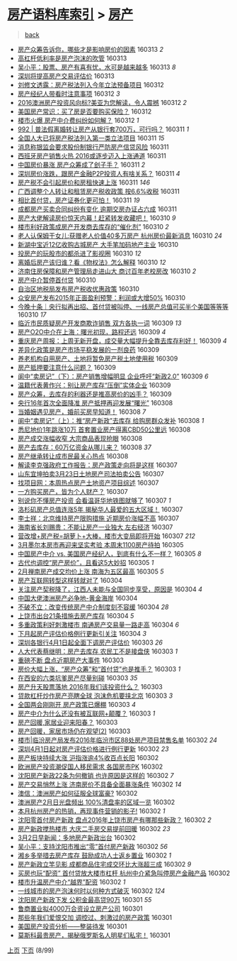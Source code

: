 [房产语料库索引](../../README.md)  > [房产](房产.md)
====
> [back](../README.md)

- [房产众筹告诉你，哪些才是影响房价的因素](http://jkwz.applinzi.com/ittc/6809196587842536453.html#%E6%88%BF%E4%BA%A7%E4%BC%97%E7%AD%B9%E5%91%8A%E8%AF%89%E4%BD%A0%EF%BC%8C%E5%93%AA%E4%BA%9B%E6%89%8D%E6%98%AF%E5%BD%B1%E5%93%8D%E6%88%BF%E4%BB%B7%E7%9A%84%E5%9B%A0%E7%B4%A0) 160313 *2* 
- [高杠杆低利率是房产泡沫的吹管](http://jkwz.applinzi.com/ittc/6809082518397518853.html#%E9%AB%98%E6%9D%A0%E6%9D%86%E4%BD%8E%E5%88%A9%E7%8E%87%E6%98%AF%E6%88%BF%E4%BA%A7%E6%B3%A1%E6%B2%AB%E7%9A%84%E5%90%B9%E7%AE%A1) 160313  
- [吴小平：股票、房产有喜有忧，水可是越来越多](http://jkwz.applinzi.com/ittc/6808982901777499141.html#%E5%90%B4%E5%B0%8F%E5%B9%B3%EF%BC%9A%E8%82%A1%E7%A5%A8%E3%80%81%E6%88%BF%E4%BA%A7%E6%9C%89%E5%96%9C%E6%9C%89%E5%BF%A7%EF%BC%8C%E6%B0%B4%E5%8F%AF%E6%98%AF%E8%B6%8A%E6%9D%A5%E8%B6%8A%E5%A4%9A) 160313 *8* 
- [深圳将提高房产交易评估价](http://jkwz.applinzi.com/ittc/6808901655571465221.html#%E6%B7%B1%E5%9C%B3%E5%B0%86%E6%8F%90%E9%AB%98%E6%88%BF%E4%BA%A7%E4%BA%A4%E6%98%93%E8%AF%84%E4%BC%B0%E4%BB%B7) 160313  
- [刘修文透露：房产税法列入今年立法预备项目](http://jkwz.applinzi.com/ittc/6808736518726239236.html#%E5%88%98%E4%BF%AE%E6%96%87%E9%80%8F%E9%9C%B2%EF%BC%9A%E6%88%BF%E4%BA%A7%E7%A8%8E%E6%B3%95%E5%88%97%E5%85%A5%E4%BB%8A%E5%B9%B4%E7%AB%8B%E6%B3%95%E9%A2%84%E5%A4%87%E9%A1%B9%E7%9B%AE) 160312  
- [房产经纪人带看时注意事项](http://jkwz.applinzi.com/ittc/6808706384275178501.html#%E6%88%BF%E4%BA%A7%E7%BB%8F%E7%BA%AA%E4%BA%BA%E5%B8%A6%E7%9C%8B%E6%97%B6%E6%B3%A8%E6%84%8F%E4%BA%8B%E9%A1%B9) 160312 *3* 
- [2016澳洲房产投资风向标?美亚为您解读，令人震撼](http://jkwz.applinzi.com/ittc/6808663097384371205.html#2016%E6%BE%B3%E6%B4%B2%E6%88%BF%E4%BA%A7%E6%8A%95%E8%B5%84%E9%A3%8E%E5%90%91%E6%A0%87%3F%E7%BE%8E%E4%BA%9A%E4%B8%BA%E6%82%A8%E8%A7%A3%E8%AF%BB%EF%BC%8C%E4%BB%A4%E4%BA%BA%E9%9C%87%E6%92%BC) 160312 *2* 
- [美国房产常识：买了房是否要购买保险？](http://jkwz.applinzi.com/ittc/6808643532931728388.html#%E7%BE%8E%E5%9B%BD%E6%88%BF%E4%BA%A7%E5%B8%B8%E8%AF%86%EF%BC%9A%E4%B9%B0%E4%BA%86%E6%88%BF%E6%98%AF%E5%90%A6%E8%A6%81%E8%B4%AD%E4%B9%B0%E4%BF%9D%E9%99%A9%EF%BC%9F) 160312  
- [楼市火爆 房产中介费纠纷如何解？](http://jkwz.applinzi.com/ittc/6808600722337694724.html#%E6%A5%BC%E5%B8%82%E7%81%AB%E7%88%86+%E6%88%BF%E4%BA%A7%E4%B8%AD%E4%BB%8B%E8%B4%B9%E7%BA%A0%E7%BA%B7%E5%A6%82%E4%BD%95%E8%A7%A3%EF%BC%9F) 160312 *1* 
- [992 | 普法假离婚转让房产从银行套700万，可行吗？](http://jkwz.applinzi.com/ittc/6808438393839027204.html#992+%7C+%E6%99%AE%E6%B3%95%E5%81%87%E7%A6%BB%E5%A9%9A%E8%BD%AC%E8%AE%A9%E6%88%BF%E4%BA%A7%E4%BB%8E%E9%93%B6%E8%A1%8C%E5%A5%97700%E4%B8%87%EF%BC%8C%E5%8F%AF%E8%A1%8C%E5%90%97%EF%BC%9F) 160311 *1* 
- [全国人大已将房产税法列入第一类立法项目](http://jkwz.applinzi.com/ittc/6808389337305580548.html#%E5%85%A8%E5%9B%BD%E4%BA%BA%E5%A4%A7%E5%B7%B2%E5%B0%86%E6%88%BF%E4%BA%A7%E7%A8%8E%E6%B3%95%E5%88%97%E5%85%A5%E7%AC%AC%E4%B8%80%E7%B1%BB%E7%AB%8B%E6%B3%95%E9%A1%B9%E7%9B%AE) 160311 *15* 
- [消息称银监会要求股份制银行严防房产信贷风险](http://jkwz.applinzi.com/ittc/6808379828633863173.html#%E6%B6%88%E6%81%AF%E7%A7%B0%E9%93%B6%E7%9B%91%E4%BC%9A%E8%A6%81%E6%B1%82%E8%82%A1%E4%BB%BD%E5%88%B6%E9%93%B6%E8%A1%8C%E4%B8%A5%E9%98%B2%E6%88%BF%E4%BA%A7%E4%BF%A1%E8%B4%B7%E9%A3%8E%E9%99%A9) 160311  
- [西班牙房产销售火热 2016或逐步迈入上涨通道](http://jkwz.applinzi.com/ittc/6808374610500256773.html#%E8%A5%BF%E7%8F%AD%E7%89%99%E6%88%BF%E4%BA%A7%E9%94%80%E5%94%AE%E7%81%AB%E7%83%AD+2016%E6%88%96%E9%80%90%E6%AD%A5%E8%BF%88%E5%85%A5%E4%B8%8A%E6%B6%A8%E9%80%9A%E9%81%93) 160311  
- [中国房价暴涨 房产众筹成了刽子手？](http://jkwz.applinzi.com/ittc/6808362341401887749.html#%E4%B8%AD%E5%9B%BD%E6%88%BF%E4%BB%B7%E6%9A%B4%E6%B6%A8+%E6%88%BF%E4%BA%A7%E4%BC%97%E7%AD%B9%E6%88%90%E4%BA%86%E5%88%BD%E5%AD%90%E6%89%8B%EF%BC%9F) 160311 *2* 
- [深圳房价涨跌，跟房产金融P2P投资人有啥关系？](http://jkwz.applinzi.com/ittc/6808340760919278596.html#%E6%B7%B1%E5%9C%B3%E6%88%BF%E4%BB%B7%E6%B6%A8%E8%B7%8C%EF%BC%8C%E8%B7%9F%E6%88%BF%E4%BA%A7%E9%87%91%E8%9E%8DP2P%E6%8A%95%E8%B5%84%E4%BA%BA%E6%9C%89%E5%95%A5%E5%85%B3%E7%B3%BB%EF%BC%9F) 160311 *4* 
- [房产税不会引起房价和房租快速上涨](http://jkwz.applinzi.com/ittc/6808276824517772293.html#%E6%88%BF%E4%BA%A7%E7%A8%8E%E4%B8%8D%E4%BC%9A%E5%BC%95%E8%B5%B7%E6%88%BF%E4%BB%B7%E5%92%8C%E6%88%BF%E7%A7%9F%E5%BF%AB%E9%80%9F%E4%B8%8A%E6%B6%A8) 160311 *146* 
- [广西调整个人转让和租赁房产税收政策 按6.6%收税](http://jkwz.applinzi.com/ittc/6808285006686323716.html#%E5%B9%BF%E8%A5%BF%E8%B0%83%E6%95%B4%E4%B8%AA%E4%BA%BA%E8%BD%AC%E8%AE%A9%E5%92%8C%E7%A7%9F%E8%B5%81%E6%88%BF%E4%BA%A7%E7%A8%8E%E6%94%B6%E6%94%BF%E7%AD%96+%E6%8C%896.6%25%E6%94%B6%E7%A8%8E) 160311  
- [相比首付贷，房产证券化更可怕！](http://jkwz.applinzi.com/ittc/6808273988341990405.html#%E7%9B%B8%E6%AF%94%E9%A6%96%E4%BB%98%E8%B4%B7%EF%BC%8C%E6%88%BF%E4%BA%A7%E8%AF%81%E5%88%B8%E5%8C%96%E6%9B%B4%E5%8F%AF%E6%80%95%EF%BC%81) 160311 *19* 
- [成都房产买卖合同纠纷有变化 逾期交房办证占六成](http://jkwz.applinzi.com/ittc/6808205243183531013.html#%E6%88%90%E9%83%BD%E6%88%BF%E4%BA%A7%E4%B9%B0%E5%8D%96%E5%90%88%E5%90%8C%E7%BA%A0%E7%BA%B7%E6%9C%89%E5%8F%98%E5%8C%96+%E9%80%BE%E6%9C%9F%E4%BA%A4%E6%88%BF%E5%8A%9E%E8%AF%81%E5%8D%A0%E5%85%AD%E6%88%90) 160311  
- [房产大佬解读房价惊天内幕！赶紧转发收藏吧！](http://jkwz.applinzi.com/ittc/6808093479062209541.html#%E6%88%BF%E4%BA%A7%E5%A4%A7%E4%BD%AC%E8%A7%A3%E8%AF%BB%E6%88%BF%E4%BB%B7%E6%83%8A%E5%A4%A9%E5%86%85%E5%B9%95%EF%BC%81%E8%B5%B6%E7%B4%A7%E8%BD%AC%E5%8F%91%E6%94%B6%E8%97%8F%E5%90%A7%EF%BC%81) 160310 *9* 
- [楼市利好政策成房产开发商去库存的“催化剂”](http://jkwz.applinzi.com/ittc/6808044507488584708.html#%E6%A5%BC%E5%B8%82%E5%88%A9%E5%A5%BD%E6%94%BF%E7%AD%96%E6%88%90%E6%88%BF%E4%BA%A7%E5%BC%80%E5%8F%91%E5%95%86%E5%8E%BB%E5%BA%93%E5%AD%98%E7%9A%84%E2%80%9C%E5%82%AC%E5%8C%96%E5%89%82%E2%80%9D) 160310 *2* 
- [老人认保姆干女儿:获赠老人价值40多万房产 杭州房价最新消息](http://jkwz.applinzi.com/ittc/6807980310528525316.html#%E8%80%81%E4%BA%BA%E8%AE%A4%E4%BF%9D%E5%A7%86%E5%B9%B2%E5%A5%B3%E5%84%BF%3A%E8%8E%B7%E8%B5%A0%E8%80%81%E4%BA%BA%E4%BB%B7%E5%80%BC40%E5%A4%9A%E4%B8%87%E6%88%BF%E4%BA%A7+%E6%9D%AD%E5%B7%9E%E6%88%BF%E4%BB%B7%E6%9C%80%E6%96%B0%E6%B6%88%E6%81%AF) 160310 *24* 
- [新湖中宝近12亿收购古城房产 大手笔加码地产主业](http://jkwz.applinzi.com/ittc/6807984864116605957.html#%E6%96%B0%E6%B9%96%E4%B8%AD%E5%AE%9D%E8%BF%9112%E4%BA%BF%E6%94%B6%E8%B4%AD%E5%8F%A4%E5%9F%8E%E6%88%BF%E4%BA%A7+%E5%A4%A7%E6%89%8B%E7%AC%94%E5%8A%A0%E7%A0%81%E5%9C%B0%E4%BA%A7%E4%B8%BB%E4%B8%9A) 160310  
- [投房产的玩股市的都杀进了影视圈](http://jkwz.applinzi.com/ittc/6807984781740475396.html#%E6%8A%95%E6%88%BF%E4%BA%A7%E7%9A%84%E7%8E%A9%E8%82%A1%E5%B8%82%E7%9A%84%E9%83%BD%E6%9D%80%E8%BF%9B%E4%BA%86%E5%BD%B1%E8%A7%86%E5%9C%88) 160310 *12* 
- [离婚后房产该归谁？看《物权法》怎么解释](http://jkwz.applinzi.com/ittc/6807941885096100868.html#%E7%A6%BB%E5%A9%9A%E5%90%8E%E6%88%BF%E4%BA%A7%E8%AF%A5%E5%BD%92%E8%B0%81%EF%BC%9F%E7%9C%8B%E3%80%8A%E7%89%A9%E6%9D%83%E6%B3%95%E3%80%8B%E6%80%8E%E4%B9%88%E8%A7%A3%E9%87%8A) 160310 *12* 
- [济南住房保障和房产管理局走进山大 商讨百年老校房改](http://jkwz.applinzi.com/ittc/6807930073202033668.html#%E6%B5%8E%E5%8D%97%E4%BD%8F%E6%88%BF%E4%BF%9D%E9%9A%9C%E5%92%8C%E6%88%BF%E4%BA%A7%E7%AE%A1%E7%90%86%E5%B1%80%E8%B5%B0%E8%BF%9B%E5%B1%B1%E5%A4%A7+%E5%95%86%E8%AE%A8%E7%99%BE%E5%B9%B4%E8%80%81%E6%A0%A1%E6%88%BF%E6%94%B9) 160310 *2* 
- [房产中介暂停首付贷](http://jkwz.applinzi.com/ittc/6807901129010578437.html#%E6%88%BF%E4%BA%A7%E4%B8%AD%E4%BB%8B%E6%9A%82%E5%81%9C%E9%A6%96%E4%BB%98%E8%B4%B7) 160310  
- [自治区地税局发布房产税收优惠政策](http://jkwz.applinzi.com/ittc/6807873217884587012.html#%E8%87%AA%E6%B2%BB%E5%8C%BA%E5%9C%B0%E7%A8%8E%E5%B1%80%E5%8F%91%E5%B8%83%E6%88%BF%E4%BA%A7%E7%A8%8E%E6%94%B6%E4%BC%98%E6%83%A0%E6%94%BF%E7%AD%96) 160310  
- [众安房产发布2015年正面盈利预警：利润或大增50%](http://jkwz.applinzi.com/ittc/6807844845682951173.html#%E4%BC%97%E5%AE%89%E6%88%BF%E4%BA%A7%E5%8F%91%E5%B8%832015%E5%B9%B4%E6%AD%A3%E9%9D%A2%E7%9B%88%E5%88%A9%E9%A2%84%E8%AD%A6%EF%BC%9A%E5%88%A9%E6%B6%A6%E6%88%96%E5%A4%A7%E5%A2%9E50%25) 160310  
- [今晚十条｜央行拟再出招、首付贷被叫停、一线房产总值可买半个美国等等等](http://jkwz.applinzi.com/ittc/6807738214752191493.html#%E4%BB%8A%E6%99%9A%E5%8D%81%E6%9D%A1%EF%BD%9C%E5%A4%AE%E8%A1%8C%E6%8B%9F%E5%86%8D%E5%87%BA%E6%8B%9B%E3%80%81%E9%A6%96%E4%BB%98%E8%B4%B7%E8%A2%AB%E5%8F%AB%E5%81%9C%E3%80%81%E4%B8%80%E7%BA%BF%E6%88%BF%E4%BA%A7%E6%80%BB%E5%80%BC%E5%8F%AF%E4%B9%B0%E5%8D%8A%E4%B8%AA%E7%BE%8E%E5%9B%BD%E7%AD%89%E7%AD%89%E7%AD%89) 160310 *17* 
- [临沂市民质疑房产开发商欺诈销售 双方各执一词](http://jkwz.applinzi.com/ittc/6807631242665133061.html#%E4%B8%B4%E6%B2%82%E5%B8%82%E6%B0%91%E8%B4%A8%E7%96%91%E6%88%BF%E4%BA%A7%E5%BC%80%E5%8F%91%E5%95%86%E6%AC%BA%E8%AF%88%E9%94%80%E5%94%AE+%E5%8F%8C%E6%96%B9%E5%90%84%E6%89%A7%E4%B8%80%E8%AF%8D) 160309 *13* 
- [房产O2O中介在上海：曙光初现，路程还远](http://jkwz.applinzi.com/ittc/6807605569032553477.html#%E6%88%BF%E4%BA%A7O2O%E4%B8%AD%E4%BB%8B%E5%9C%A8%E4%B8%8A%E6%B5%B7%EF%BC%9A%E6%9B%99%E5%85%89%E5%88%9D%E7%8E%B0%EF%BC%8C%E8%B7%AF%E7%A8%8B%E8%BF%98%E8%BF%9C) 160309 *4* 
- [重庆房产周报：上周无新开盘，成交量大幅提升全靠去库存利好！](http://jkwz.applinzi.com/ittc/6807559378894849028.html#%E9%87%8D%E5%BA%86%E6%88%BF%E4%BA%A7%E5%91%A8%E6%8A%A5%EF%BC%9A%E4%B8%8A%E5%91%A8%E6%97%A0%E6%96%B0%E5%BC%80%E7%9B%98%EF%BC%8C%E6%88%90%E4%BA%A4%E9%87%8F%E5%A4%A7%E5%B9%85%E6%8F%90%E5%8D%87%E5%85%A8%E9%9D%A0%E5%8E%BB%E5%BA%93%E5%AD%98%E5%88%A9%E5%A5%BD%EF%BC%81) 160309 *4* 
- [差异化政策是房产市场平稳发展的一剂良药](http://jkwz.applinzi.com/ittc/6807540836199826436.html#%E5%B7%AE%E5%BC%82%E5%8C%96%E6%94%BF%E7%AD%96%E6%98%AF%E6%88%BF%E4%BA%A7%E5%B8%82%E5%9C%BA%E5%B9%B3%E7%A8%B3%E5%8F%91%E5%B1%95%E7%9A%84%E4%B8%80%E5%89%82%E8%89%AF%E8%8D%AF) 160309  
- [养老机构自用房产、土地将暂免房产税土地使用税](http://jkwz.applinzi.com/ittc/6807522679888282628.html#%E5%85%BB%E8%80%81%E6%9C%BA%E6%9E%84%E8%87%AA%E7%94%A8%E6%88%BF%E4%BA%A7%E3%80%81%E5%9C%9F%E5%9C%B0%E5%B0%86%E6%9A%82%E5%85%8D%E6%88%BF%E4%BA%A7%E7%A8%8E%E5%9C%9F%E5%9C%B0%E4%BD%BF%E7%94%A8%E7%A8%8E) 160309  
- [房产抵押要注意什么问题？](http://jkwz.applinzi.com/ittc/6807501969845388293.html#%E6%88%BF%E4%BA%A7%E6%8A%B5%E6%8A%BC%E8%A6%81%E6%B3%A8%E6%84%8F%E4%BB%80%E4%B9%88%E9%97%AE%E9%A2%98%EF%BC%9F) 160309  
- [阆中“卖房记”（下）：房产销售增幅明显 企业呼吁“新政2.0”](http://jkwz.applinzi.com/ittc/6807484927771673605.html#%E9%98%86%E4%B8%AD%E2%80%9C%E5%8D%96%E6%88%BF%E8%AE%B0%E2%80%9D%EF%BC%88%E4%B8%8B%EF%BC%89%EF%BC%9A%E6%88%BF%E4%BA%A7%E9%94%80%E5%94%AE%E5%A2%9E%E5%B9%85%E6%98%8E%E6%98%BE+%E4%BC%81%E4%B8%9A%E5%91%BC%E5%90%81%E2%80%9C%E6%96%B0%E6%94%BF2.0%E2%80%9D) 160309 *6* 
- [温籍代表黄作兴：别让房产库存“压倒”实体企业](http://jkwz.applinzi.com/ittc/6807477284990616581.html#%E6%B8%A9%E7%B1%8D%E4%BB%A3%E8%A1%A8%E9%BB%84%E4%BD%9C%E5%85%B4%EF%BC%9A%E5%88%AB%E8%AE%A9%E6%88%BF%E4%BA%A7%E5%BA%93%E5%AD%98%E2%80%9C%E5%8E%8B%E5%80%92%E2%80%9D%E5%AE%9E%E4%BD%93%E4%BC%81%E4%B8%9A) 160309  
- [房产众筹，去库存的利器还是推高房价的凶手？](http://jkwz.applinzi.com/ittc/6807455598954152964.html#%E6%88%BF%E4%BA%A7%E4%BC%97%E7%AD%B9%EF%BC%8C%E5%8E%BB%E5%BA%93%E5%AD%98%E7%9A%84%E5%88%A9%E5%99%A8%E8%BF%98%E6%98%AF%E6%8E%A8%E9%AB%98%E6%88%BF%E4%BB%B7%E7%9A%84%E5%87%B6%E6%89%8B%EF%BC%9F) 160309  
- [央行16年首次全面降准 房产抵押再迎发展“曙光”](http://jkwz.applinzi.com/ittc/6807228324090741765.html#%E5%A4%AE%E8%A1%8C16%E5%B9%B4%E9%A6%96%E6%AC%A1%E5%85%A8%E9%9D%A2%E9%99%8D%E5%87%86+%E6%88%BF%E4%BA%A7%E6%8A%B5%E6%8A%BC%E5%86%8D%E8%BF%8E%E5%8F%91%E5%B1%95%E2%80%9C%E6%9B%99%E5%85%89%E2%80%9D) 160308  
- [当婚姻遇见房产，婚前买房早知道！](http://jkwz.applinzi.com/ittc/6807214371860120581.html#%E5%BD%93%E5%A9%9A%E5%A7%BB%E9%81%87%E8%A7%81%E6%88%BF%E4%BA%A7%EF%BC%8C%E5%A9%9A%E5%89%8D%E4%B9%B0%E6%88%BF%E6%97%A9%E7%9F%A5%E9%81%93%EF%BC%81) 160308 *7* 
- [阆中“卖房记”（上）：推“房产新政”去库存 给购房群众发补](http://jkwz.applinzi.com/ittc/6807216701124903941.html#%E9%98%86%E4%B8%AD%E2%80%9C%E5%8D%96%E6%88%BF%E8%AE%B0%E2%80%9D%EF%BC%88%E4%B8%8A%EF%BC%89%EF%BC%9A%E6%8E%A8%E2%80%9C%E6%88%BF%E4%BA%A7%E6%96%B0%E6%94%BF%E2%80%9D%E5%8E%BB%E5%BA%93%E5%AD%98+%E7%BB%99%E8%B4%AD%E6%88%BF%E7%BE%A4%E4%BC%97%E5%8F%91%E8%A1%A5) 160308 *1* 
- [悉尼地价1年跳涨10万 首套置业房产得离CBD50公里远](http://jkwz.applinzi.com/ittc/6807195291614708741.html#%E6%82%89%E5%B0%BC%E5%9C%B0%E4%BB%B71%E5%B9%B4%E8%B7%B3%E6%B6%A810%E4%B8%87+%E9%A6%96%E5%A5%97%E7%BD%AE%E4%B8%9A%E6%88%BF%E4%BA%A7%E5%BE%97%E7%A6%BBCBD50%E5%85%AC%E9%87%8C%E8%BF%9C) 160308  
- [房产成交涨幅收窄 大宗商品表现抢眼](http://jkwz.applinzi.com/ittc/6807141487099773956.html#%E6%88%BF%E4%BA%A7%E6%88%90%E4%BA%A4%E6%B6%A8%E5%B9%85%E6%94%B6%E7%AA%84+%E5%A4%A7%E5%AE%97%E5%95%86%E5%93%81%E8%A1%A8%E7%8E%B0%E6%8A%A2%E7%9C%BC) 160308  
- [房产去库存：60万亿资金从哪儿来？](http://jkwz.applinzi.com/ittc/6807117168172860421.html#%E6%88%BF%E4%BA%A7%E5%8E%BB%E5%BA%93%E5%AD%98%EF%BC%9A60%E4%B8%87%E4%BA%BF%E8%B5%84%E9%87%91%E4%BB%8E%E5%93%AA%E5%84%BF%E6%9D%A5%EF%BC%9F) 160308 *37* 
- [房产继承转让成市民最关心热点](http://jkwz.applinzi.com/ittc/6807113912411489285.html#%E6%88%BF%E4%BA%A7%E7%BB%A7%E6%89%BF%E8%BD%AC%E8%AE%A9%E6%88%90%E5%B8%82%E6%B0%91%E6%9C%80%E5%85%B3%E5%BF%83%E7%83%AD%E7%82%B9) 160308  
- [解读李克强政府工作报告：房产政策走向将是这样](http://jkwz.applinzi.com/ittc/6806897346893841412.html#%E8%A7%A3%E8%AF%BB%E6%9D%8E%E5%85%8B%E5%BC%BA%E6%94%BF%E5%BA%9C%E5%B7%A5%E4%BD%9C%E6%8A%A5%E5%91%8A%EF%BC%9A%E6%88%BF%E4%BA%A7%E6%94%BF%E7%AD%96%E8%B5%B0%E5%90%91%E5%B0%86%E6%98%AF%E8%BF%99%E6%A0%B7) 160307  
- [山东宜坤拍卖3月23日土地房产司法拍卖公告](http://jkwz.applinzi.com/ittc/6806873684404864004.html#%E5%B1%B1%E4%B8%9C%E5%AE%9C%E5%9D%A4%E6%8B%8D%E5%8D%963%E6%9C%8823%E6%97%A5%E5%9C%9F%E5%9C%B0%E6%88%BF%E4%BA%A7%E5%8F%B8%E6%B3%95%E6%8B%8D%E5%8D%96%E5%85%AC%E5%91%8A) 160307  
- [找项目网：本周热点房产土地资产项目综述](http://jkwz.applinzi.com/ittc/6806864911619589124.html#%E6%89%BE%E9%A1%B9%E7%9B%AE%E7%BD%91%EF%BC%9A%E6%9C%AC%E5%91%A8%E7%83%AD%E7%82%B9%E6%88%BF%E4%BA%A7%E5%9C%9F%E5%9C%B0%E8%B5%84%E4%BA%A7%E9%A1%B9%E7%9B%AE%E7%BB%BC%E8%BF%B0) 160307  
- [一方购买房产，皆为个人财产？](http://jkwz.applinzi.com/ittc/6806852231492011012.html#%E4%B8%80%E6%96%B9%E8%B4%AD%E4%B9%B0%E6%88%BF%E4%BA%A7%EF%BC%8C%E7%9A%86%E4%B8%BA%E4%B8%AA%E4%BA%BA%E8%B4%A2%E4%BA%A7%EF%BC%9F) 160307  
- [别说你不懂房产投资 会看温哥华地铁图就够了](http://jkwz.applinzi.com/ittc/6806824254670636036.html#%E5%88%AB%E8%AF%B4%E4%BD%A0%E4%B8%8D%E6%87%82%E6%88%BF%E4%BA%A7%E6%8A%95%E8%B5%84+%E4%BC%9A%E7%9C%8B%E6%B8%A9%E5%93%A5%E5%8D%8E%E5%9C%B0%E9%93%81%E5%9B%BE%E5%B0%B1%E5%A4%9F%E4%BA%86) 160307 *1* 
- [洛杉矶房产总值连涨5年  揭秘华人最爱的五大区域！](http://jkwz.applinzi.com/ittc/6806839597308838917.html#%E6%B4%9B%E6%9D%89%E7%9F%B6%E6%88%BF%E4%BA%A7%E6%80%BB%E5%80%BC%E8%BF%9E%E6%B6%A85%E5%B9%B4++%E6%8F%AD%E7%A7%98%E5%8D%8E%E4%BA%BA%E6%9C%80%E7%88%B1%E7%9A%84%E4%BA%94%E5%A4%A7%E5%8C%BA%E5%9F%9F%EF%BC%81) 160307  
- [李士祥：北京维持房产限购措施 近期房价涨幅不高](http://jkwz.applinzi.com/ittc/6806818161219339268.html#%E6%9D%8E%E5%A3%AB%E7%A5%A5%EF%BC%9A%E5%8C%97%E4%BA%AC%E7%BB%B4%E6%8C%81%E6%88%BF%E4%BA%A7%E9%99%90%E8%B4%AD%E6%8E%AA%E6%96%BD+%E8%BF%91%E6%9C%9F%E6%88%BF%E4%BB%B7%E6%B6%A8%E5%B9%85%E4%B8%8D%E9%AB%98) 160307  
- [海南省长刘赐贵：不能让房产一业独大 左右经济](http://jkwz.applinzi.com/ittc/6806765603889087493.html#%E6%B5%B7%E5%8D%97%E7%9C%81%E9%95%BF%E5%88%98%E8%B5%90%E8%B4%B5%EF%BC%9A%E4%B8%8D%E8%83%BD%E8%AE%A9%E6%88%BF%E4%BA%A7%E4%B8%80%E4%B8%9A%E7%8B%AC%E5%A4%A7+%E5%B7%A6%E5%8F%B3%E7%BB%8F%E6%B5%8E) 160307  
- [营改增+房产税=胡萝卜+大棒，楼市大变局即将开始](http://jkwz.applinzi.com/ittc/6806756327778944004.html#%E8%90%A5%E6%94%B9%E5%A2%9E%2B%E6%88%BF%E4%BA%A7%E7%A8%8E%3D%E8%83%A1%E8%90%9D%E5%8D%9C%2B%E5%A4%A7%E6%A3%92%EF%BC%8C%E6%A5%BC%E5%B8%82%E5%A4%A7%E5%8F%98%E5%B1%80%E5%8D%B3%E5%B0%86%E5%BC%80%E5%A7%8B) 160307 *212* 
- [3月墨尔本房市再迎来坚实考验 本周末1100房产待拍](http://jkwz.applinzi.com/ittc/6806091068726576132.html#3%E6%9C%88%E5%A2%A8%E5%B0%94%E6%9C%AC%E6%88%BF%E5%B8%82%E5%86%8D%E8%BF%8E%E6%9D%A5%E5%9D%9A%E5%AE%9E%E8%80%83%E9%AA%8C+%E6%9C%AC%E5%91%A8%E6%9C%AB1100%E6%88%BF%E4%BA%A7%E5%BE%85%E6%8B%8D) 160305  
- [中国房产中介 vs. 美国房产经纪人，到底有什么不一样？](http://jkwz.applinzi.com/ittc/6806077807989883908.html#%E4%B8%AD%E5%9B%BD%E6%88%BF%E4%BA%A7%E4%B8%AD%E4%BB%8B+vs.+%E7%BE%8E%E5%9B%BD%E6%88%BF%E4%BA%A7%E7%BB%8F%E7%BA%AA%E4%BA%BA%EF%BC%8C%E5%88%B0%E5%BA%95%E6%9C%89%E4%BB%80%E4%B9%88%E4%B8%8D%E4%B8%80%E6%A0%B7%EF%BC%9F) 160305 *8* 
- [古代也调控“房产房价”，且看这5大妙招](http://jkwz.applinzi.com/ittc/6806051333865997316.html#%E5%8F%A4%E4%BB%A3%E4%B9%9F%E8%B0%83%E6%8E%A7%E2%80%9C%E6%88%BF%E4%BA%A7%E6%88%BF%E4%BB%B7%E2%80%9D%EF%BC%8C%E4%B8%94%E7%9C%8B%E8%BF%995%E5%A4%A7%E5%A6%99%E6%8B%9B) 160305 *1* 
- [2月禅南房产成交均价上涨 南海为五区最高](http://jkwz.applinzi.com/ittc/6806032995743958020.html#2%E6%9C%88%E7%A6%85%E5%8D%97%E6%88%BF%E4%BA%A7%E6%88%90%E4%BA%A4%E5%9D%87%E4%BB%B7%E4%B8%8A%E6%B6%A8+%E5%8D%97%E6%B5%B7%E4%B8%BA%E4%BA%94%E5%8C%BA%E6%9C%80%E9%AB%98) 160305 *5* 
- [房产互联网转型这样转就对了](http://jkwz.applinzi.com/ittc/6805786190129136644.html#%E6%88%BF%E4%BA%A7%E4%BA%92%E8%81%94%E7%BD%91%E8%BD%AC%E5%9E%8B%E8%BF%99%E6%A0%B7%E8%BD%AC%E5%B0%B1%E5%AF%B9%E4%BA%86) 160304  
- [关注房产契税降了，江西人未能与全国同步享受，原因是](http://jkwz.applinzi.com/ittc/6805781885854680068.html#%E5%85%B3%E6%B3%A8%E6%88%BF%E4%BA%A7%E5%A5%91%E7%A8%8E%E9%99%8D%E4%BA%86%EF%BC%8C%E6%B1%9F%E8%A5%BF%E4%BA%BA%E6%9C%AA%E8%83%BD%E4%B8%8E%E5%85%A8%E5%9B%BD%E5%90%8C%E6%AD%A5%E4%BA%AB%E5%8F%97%EF%BC%8C%E5%8E%9F%E5%9B%A0%E6%98%AF) 160304 *4* 
- [中国大佬澳洲房产必争地-黄金海岸](http://jkwz.applinzi.com/ittc/6805767204444308485.html#%E4%B8%AD%E5%9B%BD%E5%A4%A7%E4%BD%AC%E6%BE%B3%E6%B4%B2%E6%88%BF%E4%BA%A7%E5%BF%85%E4%BA%89%E5%9C%B0-%E9%BB%84%E9%87%91%E6%B5%B7%E5%B2%B8) 160304  
- [不破不立：改变传统房产中介制度刻不容缓](http://jkwz.applinzi.com/ittc/6805736891731149829.html#%E4%B8%8D%E7%A0%B4%E4%B8%8D%E7%AB%8B%EF%BC%9A%E6%94%B9%E5%8F%98%E4%BC%A0%E7%BB%9F%E6%88%BF%E4%BA%A7%E4%B8%AD%E4%BB%8B%E5%88%B6%E5%BA%A6%E5%88%BB%E4%B8%8D%E5%AE%B9%E7%BC%93) 160304 *28* 
- [上饶市出台21条措施去房产库存](http://jkwz.applinzi.com/ittc/6805697496420467717.html#%E4%B8%8A%E9%A5%B6%E5%B8%82%E5%87%BA%E5%8F%B021%E6%9D%A1%E6%8E%AA%E6%96%BD%E5%8E%BB%E6%88%BF%E4%BA%A7%E5%BA%93%E5%AD%98) 160304 *5* 
- [多重政策利好刺激楼市 南通房产交易量一路走高](http://jkwz.applinzi.com/ittc/6805665987902833669.html#%E5%A4%9A%E9%87%8D%E6%94%BF%E7%AD%96%E5%88%A9%E5%A5%BD%E5%88%BA%E6%BF%80%E6%A5%BC%E5%B8%82+%E5%8D%97%E9%80%9A%E6%88%BF%E4%BA%A7%E4%BA%A4%E6%98%93%E9%87%8F%E4%B8%80%E8%B7%AF%E8%B5%B0%E9%AB%98) 160304 *6* 
- [下月起房产评估价格例行更新引关注](http://jkwz.applinzi.com/ittc/6805594711867786245.html#%E4%B8%8B%E6%9C%88%E8%B5%B7%E6%88%BF%E4%BA%A7%E8%AF%84%E4%BC%B0%E4%BB%B7%E6%A0%BC%E4%BE%8B%E8%A1%8C%E6%9B%B4%E6%96%B0%E5%BC%95%E5%85%B3%E6%B3%A8) 160304 *3* 
- [深圳各银行4月1日起全面下调房产评估价](http://jkwz.applinzi.com/ittc/6805424246851372036.html#%E6%B7%B1%E5%9C%B3%E5%90%84%E9%93%B6%E8%A1%8C4%E6%9C%881%E6%97%A5%E8%B5%B7%E5%85%A8%E9%9D%A2%E4%B8%8B%E8%B0%83%E6%88%BF%E4%BA%A7%E8%AF%84%E4%BC%B0%E4%BB%B7) 160303 *26* 
- [人大代表蔡继明：房产去库存 农民工不是接盘侠](http://jkwz.applinzi.com/ittc/6805421747910214661.html#%E4%BA%BA%E5%A4%A7%E4%BB%A3%E8%A1%A8%E8%94%A1%E7%BB%A7%E6%98%8E%EF%BC%9A%E6%88%BF%E4%BA%A7%E5%8E%BB%E5%BA%93%E5%AD%98+%E5%86%9C%E6%B0%91%E5%B7%A5%E4%B8%8D%E6%98%AF%E6%8E%A5%E7%9B%98%E4%BE%A0) 160303 *1* 
- [重磅不断 盘点近期房产大事件](http://jkwz.applinzi.com/ittc/6805406070927262724.html#%E9%87%8D%E7%A3%85%E4%B8%8D%E6%96%AD+%E7%9B%98%E7%82%B9%E8%BF%91%E6%9C%9F%E6%88%BF%E4%BA%A7%E5%A4%A7%E4%BA%8B%E4%BB%B6) 160303  
- [房价大幅上涨，“房产众筹”和“首付贷”也是推手？](http://jkwz.applinzi.com/ittc/6805375981707592708.html#%E6%88%BF%E4%BB%B7%E5%A4%A7%E5%B9%85%E4%B8%8A%E6%B6%A8%EF%BC%8C%E2%80%9C%E6%88%BF%E4%BA%A7%E4%BC%97%E7%AD%B9%E2%80%9D%E5%92%8C%E2%80%9C%E9%A6%96%E4%BB%98%E8%B4%B7%E2%80%9D%E4%B9%9F%E6%98%AF%E6%8E%A8%E6%89%8B%EF%BC%9F) 160303 *1* 
- [在西安的六类坑爹房产尽量别碰](http://jkwz.applinzi.com/ittc/6805354838774776836.html#%E5%9C%A8%E8%A5%BF%E5%AE%89%E7%9A%84%E5%85%AD%E7%B1%BB%E5%9D%91%E7%88%B9%E6%88%BF%E4%BA%A7%E5%B0%BD%E9%87%8F%E5%88%AB%E7%A2%B0) 160303 *35* 
- [房产升天股票落地 2016年我们该投资什么？](http://jkwz.applinzi.com/ittc/6804637206715040773.html#%E6%88%BF%E4%BA%A7%E5%8D%87%E5%A4%A9%E8%82%A1%E7%A5%A8%E8%90%BD%E5%9C%B0+2016%E5%B9%B4%E6%88%91%E4%BB%AC%E8%AF%A5%E6%8A%95%E8%B5%84%E4%BB%80%E4%B9%88%EF%BC%9F) 160303  
- [贷款杠杆炒作房产亮瞎全球 泡沫危机要挟北京](http://jkwz.applinzi.com/ittc/6805326964533494788.html#%E8%B4%B7%E6%AC%BE%E6%9D%A0%E6%9D%86%E7%82%92%E4%BD%9C%E6%88%BF%E4%BA%A7%E4%BA%AE%E7%9E%8E%E5%85%A8%E7%90%83+%E6%B3%A1%E6%B2%AB%E5%8D%B1%E6%9C%BA%E8%A6%81%E6%8C%9F%E5%8C%97%E4%BA%AC) 160303 *3* 
- [全国两会刚刚开 房产政策已爆棚](http://jkwz.applinzi.com/ittc/6805301247372428292.html#%E5%85%A8%E5%9B%BD%E4%B8%A4%E4%BC%9A%E5%88%9A%E5%88%9A%E5%BC%80+%E6%88%BF%E4%BA%A7%E6%94%BF%E7%AD%96%E5%B7%B2%E7%88%86%E6%A3%9A) 160303 *4* 
- [房产中介为什么还没有被互联网+颠覆？](http://jkwz.applinzi.com/ittc/6805292159045469188.html#%E6%88%BF%E4%BA%A7%E4%B8%AD%E4%BB%8B%E4%B8%BA%E4%BB%80%E4%B9%88%E8%BF%98%E6%B2%A1%E6%9C%89%E8%A2%AB%E4%BA%92%E8%81%94%E7%BD%91%2B%E9%A2%A0%E8%A6%86%EF%BC%9F) 160303 *1* 
- [房产回暖,家居业迎来阳春？](http://jkwz.applinzi.com/ittc/6805177070481048580.html#%E6%88%BF%E4%BA%A7%E5%9B%9E%E6%9A%96%2C%E5%AE%B6%E5%B1%85%E4%B8%9A%E8%BF%8E%E6%9D%A5%E9%98%B3%E6%98%A5%EF%BC%9F) 160303  
- [房产回暖，家居市场仍在观望(2)](http://jkwz.applinzi.com/ittc/6805177065338831877.html#%E6%88%BF%E4%BA%A7%E5%9B%9E%E6%9A%96%EF%BC%8C%E5%AE%B6%E5%B1%85%E5%B8%82%E5%9C%BA%E4%BB%8D%E5%9C%A8%E8%A7%82%E6%9C%9B%282%29) 160303  
- [楼市|临汾房产局发布2016年临汾市区88处房产项目禁售名单](http://jkwz.applinzi.com/ittc/6805103801904137220.html#%E6%A5%BC%E5%B8%82%7C%E4%B8%B4%E6%B1%BE%E6%88%BF%E4%BA%A7%E5%B1%80%E5%8F%91%E5%B8%832016%E5%B9%B4%E4%B8%B4%E6%B1%BE%E5%B8%82%E5%8C%BA88%E5%A4%84%E6%88%BF%E4%BA%A7%E9%A1%B9%E7%9B%AE%E7%A6%81%E5%94%AE%E5%90%8D%E5%8D%95) 160302 *24* 
- [深圳4月1日起对房产评估价格进行例行更新](http://jkwz.applinzi.com/ittc/6805094942858806277.html#%E6%B7%B1%E5%9C%B34%E6%9C%881%E6%97%A5%E8%B5%B7%E5%AF%B9%E6%88%BF%E4%BA%A7%E8%AF%84%E4%BC%B0%E4%BB%B7%E6%A0%BC%E8%BF%9B%E8%A1%8C%E4%BE%8B%E8%A1%8C%E6%9B%B4%E6%96%B0) 160302 *23* 
- [房产板块持续大涨 沪指涨逾4%收百点长阳](http://jkwz.applinzi.com/ittc/6805095360825394181.html#%E6%88%BF%E4%BA%A7%E6%9D%BF%E5%9D%97%E6%8C%81%E7%BB%AD%E5%A4%A7%E6%B6%A8+%E6%B2%AA%E6%8C%87%E6%B6%A8%E9%80%BE4%25%E6%94%B6%E7%99%BE%E7%82%B9%E9%95%BF%E9%98%B3) 160302  
- [欧洲房产投资潮促国人移民需求 各国房市PK](http://jkwz.applinzi.com/ittc/6805016674537309189.html#%E6%AC%A7%E6%B4%B2%E6%88%BF%E4%BA%A7%E6%8A%95%E8%B5%84%E6%BD%AE%E4%BF%83%E5%9B%BD%E4%BA%BA%E7%A7%BB%E6%B0%91%E9%9C%80%E6%B1%82+%E5%90%84%E5%9B%BD%E6%88%BF%E5%B8%82PK) 160302  
- [沈阳房产新政22条为何撤销 也许原因是这样的](http://jkwz.applinzi.com/ittc/6805012211529417733.html#%E6%B2%88%E9%98%B3%E6%88%BF%E4%BA%A7%E6%96%B0%E6%94%BF22%E6%9D%A1%E4%B8%BA%E4%BD%95%E6%92%A4%E9%94%80+%E4%B9%9F%E8%AE%B8%E5%8E%9F%E5%9B%A0%E6%98%AF%E8%BF%99%E6%A0%B7%E7%9A%84) 160302 *7* 
- [房产交易悄然上涨 济南房价不具备全面暴涨条件](http://jkwz.applinzi.com/ittc/6805008026599687173.html#%E6%88%BF%E4%BA%A7%E4%BA%A4%E6%98%93%E6%82%84%E7%84%B6%E4%B8%8A%E6%B6%A8+%E6%B5%8E%E5%8D%97%E6%88%BF%E4%BB%B7%E4%B8%8D%E5%85%B7%E5%A4%87%E5%85%A8%E9%9D%A2%E6%9A%B4%E6%B6%A8%E6%9D%A1%E4%BB%B6) 160302 *14* 
- [澳信：澳洲房产如何征服全球富豪?](http://jkwz.applinzi.com/ittc/6804989344964150276.html#%E6%BE%B3%E4%BF%A1%EF%BC%9A%E6%BE%B3%E6%B4%B2%E6%88%BF%E4%BA%A7%E5%A6%82%E4%BD%95%E5%BE%81%E6%9C%8D%E5%85%A8%E7%90%83%E5%AF%8C%E8%B1%AA%3F) 160302  
- [澳洲房产2月日光盘频出  100%清盘率的区域一览](http://jkwz.applinzi.com/ittc/6804970990715012100.html#%E6%BE%B3%E6%B4%B2%E6%88%BF%E4%BA%A72%E6%9C%88%E6%97%A5%E5%85%89%E7%9B%98%E9%A2%91%E5%87%BA++100%25%E6%B8%85%E7%9B%98%E7%8E%87%E7%9A%84%E5%8C%BA%E5%9F%9F%E4%B8%80%E8%A7%88) 160302  
- [本月杭州房产的热销，再现事件营销的影子!](http://jkwz.applinzi.com/ittc/6804940375420568580.html#%E6%9C%AC%E6%9C%88%E6%9D%AD%E5%B7%9E%E6%88%BF%E4%BA%A7%E7%9A%84%E7%83%AD%E9%94%80%EF%BC%8C%E5%86%8D%E7%8E%B0%E4%BA%8B%E4%BB%B6%E8%90%A5%E9%94%80%E7%9A%84%E5%BD%B1%E5%AD%90%21) 160302 *1* 
- [沈阳零首付房产新政  盘点2016年上饶市房产有哪那些新政？](http://jkwz.applinzi.com/ittc/6804927218908136452.html#%E6%B2%88%E9%98%B3%E9%9B%B6%E9%A6%96%E4%BB%98%E6%88%BF%E4%BA%A7%E6%96%B0%E6%94%BF++%E7%9B%98%E7%82%B92016%E5%B9%B4%E4%B8%8A%E9%A5%B6%E5%B8%82%E6%88%BF%E4%BA%A7%E6%9C%89%E5%93%AA%E9%82%A3%E4%BA%9B%E6%96%B0%E6%94%BF%EF%BC%9F) 160302 *2* 
- [房产新政搅热楼市 大庆二手房交易提前回暖](http://jkwz.applinzi.com/ittc/6804903176956281861.html#%E6%88%BF%E4%BA%A7%E6%96%B0%E6%94%BF%E6%90%85%E7%83%AD%E6%A5%BC%E5%B8%82+%E5%A4%A7%E5%BA%86%E4%BA%8C%E6%89%8B%E6%88%BF%E4%BA%A4%E6%98%93%E6%8F%90%E5%89%8D%E5%9B%9E%E6%9A%96) 160302 *23* 
- [3月2日早新闻：多地房产新政出台](http://jkwz.applinzi.com/ittc/6804896398864548869.html#3%E6%9C%882%E6%97%A5%E6%97%A9%E6%96%B0%E9%97%BB%EF%BC%9A%E5%A4%9A%E5%9C%B0%E6%88%BF%E4%BA%A7%E6%96%B0%E6%94%BF%E5%87%BA%E5%8F%B0) 160302  
- [吴小平：支持沈阳市推出“零”首付房产新政](http://jkwz.applinzi.com/ittc/6804892747924243460.html#%E5%90%B4%E5%B0%8F%E5%B9%B3%EF%BC%9A%E6%94%AF%E6%8C%81%E6%B2%88%E9%98%B3%E5%B8%82%E6%8E%A8%E5%87%BA%E2%80%9C%E9%9B%B6%E2%80%9D%E9%A6%96%E4%BB%98%E6%88%BF%E4%BA%A7%E6%96%B0%E6%94%BF) 160302 *56* 
- [湘乡多举措去房产库存 鼓励成功人士返乡置业](http://jkwz.applinzi.com/ittc/6804886240713245701.html#%E6%B9%98%E4%B9%A1%E5%A4%9A%E4%B8%BE%E6%8E%AA%E5%8E%BB%E6%88%BF%E4%BA%A7%E5%BA%93%E5%AD%98+%E9%BC%93%E5%8A%B1%E6%88%90%E5%8A%9F%E4%BA%BA%E5%A3%AB%E8%BF%94%E4%B9%A1%E7%BD%AE%E4%B8%9A) 160302 *1* 
- [房产新政立竿见影 成都商品住宅成交环比大涨超三成](http://jkwz.applinzi.com/ittc/6804879239845250053.html#%E6%88%BF%E4%BA%A7%E6%96%B0%E6%94%BF%E7%AB%8B%E7%AB%BF%E8%A7%81%E5%BD%B1+%E6%88%90%E9%83%BD%E5%95%86%E5%93%81%E4%BD%8F%E5%AE%85%E6%88%90%E4%BA%A4%E7%8E%AF%E6%AF%94%E5%A4%A7%E6%B6%A8%E8%B6%85%E4%B8%89%E6%88%90) 160302 *9* 
- [买房也玩“配资” 首付贷放大楼市杠杆 杭州中介紧急叫停房产金融产品](http://jkwz.applinzi.com/ittc/6804875652746445829.html#%E4%B9%B0%E6%88%BF%E4%B9%9F%E7%8E%A9%E2%80%9C%E9%85%8D%E8%B5%84%E2%80%9D+%E9%A6%96%E4%BB%98%E8%B4%B7%E6%94%BE%E5%A4%A7%E6%A5%BC%E5%B8%82%E6%9D%A0%E6%9D%86+%E6%9D%AD%E5%B7%9E%E4%B8%AD%E4%BB%8B%E7%B4%A7%E6%80%A5%E5%8F%AB%E5%81%9C%E6%88%BF%E4%BA%A7%E9%87%91%E8%9E%8D%E4%BA%A7%E5%93%81) 160302  
- [楼市升温房产中介“越界”配资](http://jkwz.applinzi.com/ittc/6804816690638488581.html#%E6%A5%BC%E5%B8%82%E5%8D%87%E6%B8%A9%E6%88%BF%E4%BA%A7%E4%B8%AD%E4%BB%8B%E2%80%9C%E8%B6%8A%E7%95%8C%E2%80%9D%E9%85%8D%E8%B5%84) 160302 *1* 
- [一线城市的房产泡沫何时以何种方式破灭](http://jkwz.applinzi.com/ittc/6804777651629720581.html#%E4%B8%80%E7%BA%BF%E5%9F%8E%E5%B8%82%E7%9A%84%E6%88%BF%E4%BA%A7%E6%B3%A1%E6%B2%AB%E4%BD%95%E6%97%B6%E4%BB%A5%E4%BD%95%E7%A7%8D%E6%96%B9%E5%BC%8F%E7%A0%B4%E7%81%AD) 160302 *124* 
- [沈阳房产新政下发 公积金最高贷90万](http://jkwz.applinzi.com/ittc/6804708326587761668.html#%E6%B2%88%E9%98%B3%E6%88%BF%E4%BA%A7%E6%96%B0%E6%94%BF%E4%B8%8B%E5%8F%91+%E5%85%AC%E7%A7%AF%E9%87%91%E6%9C%80%E9%AB%98%E8%B4%B790%E4%B8%87) 160301 *55* 
- [鲁商置业拟4000万合资设立房产公司](http://jkwz.applinzi.com/ittc/6804697071579825157.html#%E9%B2%81%E5%95%86%E7%BD%AE%E4%B8%9A%E6%8B%9F4000%E4%B8%87%E5%90%88%E8%B5%84%E8%AE%BE%E7%AB%8B%E6%88%BF%E4%BA%A7%E5%85%AC%E5%8F%B8) 160301  
- [那些年我们爱恨交加 调控过、刺激过的房产政策](http://jkwz.applinzi.com/ittc/6804689403758773253.html#%E9%82%A3%E4%BA%9B%E5%B9%B4%E6%88%91%E4%BB%AC%E7%88%B1%E6%81%A8%E4%BA%A4%E5%8A%A0+%E8%B0%83%E6%8E%A7%E8%BF%87%E3%80%81%E5%88%BA%E6%BF%80%E8%BF%87%E7%9A%84%E6%88%BF%E4%BA%A7%E6%94%BF%E7%AD%96) 160301  
- [美国房产投资分析——整装待发](http://jkwz.applinzi.com/ittc/6804676110021297156.html#%E7%BE%8E%E5%9B%BD%E6%88%BF%E4%BA%A7%E6%8A%95%E8%B5%84%E5%88%86%E6%9E%90%E2%80%94%E2%80%94%E6%95%B4%E8%A3%85%E5%BE%85%E5%8F%91) 160301  
- [莫斯科最贵房产，揭秘俄罗斯名人明星们私宅！](http://jkwz.applinzi.com/ittc/6804654385304962052.html#%E8%8E%AB%E6%96%AF%E7%A7%91%E6%9C%80%E8%B4%B5%E6%88%BF%E4%BA%A7%EF%BC%8C%E6%8F%AD%E7%A7%98%E4%BF%84%E7%BD%97%E6%96%AF%E5%90%8D%E4%BA%BA%E6%98%8E%E6%98%9F%E4%BB%AC%E7%A7%81%E5%AE%85%EF%BC%81) 160301  


 [上页](房产9.md) [下页](房产7.md)          (8/99)